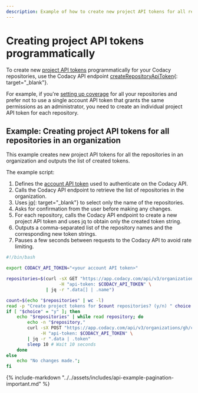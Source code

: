 ```yaml
---
description: Example of how to create new project API tokens for all repositories in an organization using the Codacy API endpoint createRepositoryApiToken.
---
```



# Creating project API tokens programmatically

To create new [project API tokens](../api-tokens.md) programmatically for your Codacy repositories, use the Codacy API endpoint [createRepositoryApiToken](https://app.codacy.com/api/api-docs#createRepositoryApiToken){: target="_blank"}.

For example, if you're [setting up coverage](../../coverage-reporter/index.md) for all your repositories and prefer not to use a single account API token that grants the same permissions as an administrator, you need to create an individual project API token for each repository.

## Example: Creating project API tokens for all repositories in an organization

This example creates new project API tokens for all the repositories in an organization and outputs the list of created tokens.

The example script:

1.  Defines the [account API token](../api-tokens.md#account-api-tokens) used to authenticate on the Codacy API.
1.  Calls the Codacy API endpoint to retrieve the list of repositories in the organization.
1.  Uses [jq](https://github.com/stedolan/jq){: target="_blank"} to select only the name of the repositories.
1.  Asks for confirmation from the user before making any changes.
1.  For each repository, calls the Codacy API endpoint to create a new project API token and uses jq to obtain only the created token string.
1.  Outputs a comma-separated list of the repository names and the corresponding new token strings.
1.  Pauses a few seconds between requests to the Codacy API to avoid rate limiting.

<!--TODO: Finish up script to include placeholders for user inputs -->

```bash
#!/bin/bash

export CODACY_API_TOKEN="<your account API token>"

repositories=$(curl -sX GET "https://app.codacy.com/api/v3/organizations/gh/codacy-docs/repositories" \
                    -H "api-token: $CODACY_API_TOKEN" \
               | jq -r ".data[] | .name")

count=$(echo "$repositories" | wc -l)
read -p "Create project tokens for $count repositories? (y/n) " choice
if [ "$choice" = "y" ]; then
	echo "$repositories" | while read repository; do
		echo -n "$repository,"
		curl -sX POST "https://app.codacy.com/api/v3/organizations/gh/codacy-docs/repositories/$repository/tokens" \
	         -H "api-token: $CODACY_API_TOKEN" \
	   	| jq -r ".data | .token"
        sleep 10 # Wait 10 seconds
	done
else
	echo "No changes made.";
fi
```

{% include-markdown "../../assets/includes/api-example-pagination-important.md" %}
